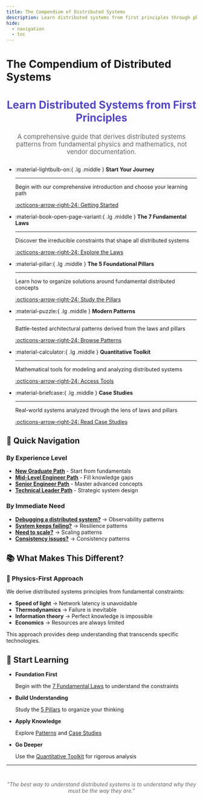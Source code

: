 ```yaml
---
title: The Compendium of Distributed Systems
description: Learn distributed systems from first principles through physics and mathematics
hide:
  - navigation
  - toc
---
```


# The Compendium of Distributed Systems

<div class="hero-section" style="text-align: center; margin: 2em 0;">
    <h2 style="font-size: 2em; color: #5448C8;">Learn Distributed Systems from First Principles</h2>
    <p style="font-size: 1.2em; color: #666; max-width: 800px; margin: 1em auto;">
        A comprehensive guide that derives distributed systems patterns from fundamental physics and mathematics, 
        not vendor documentation.
    </p>
</div>

<div class="grid cards" markdown>

-   :material-lightbulb-on:{ .lg .middle } __Start Your Journey__

    ---

    Begin with our comprehensive introduction and choose your learning path

    [:octicons-arrow-right-24: Getting Started](introduction/getting-started.md)

-   :material-book-open-page-variant:{ .lg .middle } __The 7 Fundamental Laws__

    ---

    Discover the irreducible constraints that shape all distributed systems

    [:octicons-arrow-right-24: Explore the Laws](axioms/index.md)

-   :material-pillar:{ .lg .middle } __The 5 Foundational Pillars__

    ---

    Learn how to organize solutions around fundamental distributed concepts

    [:octicons-arrow-right-24: Study the Pillars](pillars/index.md)

-   :material-puzzle:{ .lg .middle } __Modern Patterns__

    ---

    Battle-tested architectural patterns derived from the laws and pillars

    [:octicons-arrow-right-24: Browse Patterns](patterns/index.md)

-   :material-calculator:{ .lg .middle } __Quantitative Toolkit__

    ---

    Mathematical tools for modeling and analyzing distributed systems

    [:octicons-arrow-right-24: Access Tools](quantitative/index.md)

-   :material-briefcase:{ .lg .middle } __Case Studies__

    ---

    Real-world systems analyzed through the lens of laws and pillars

    [:octicons-arrow-right-24: Read Case Studies](case-studies/index.md)

</div>

## 🎯 Quick Navigation

### By Experience Level
- **[New Graduate Path](learning-paths/index.md#new-graduate-path)** - Start from fundamentals
- **[Mid-Level Engineer Path](learning-paths/index.md#mid-level-path)** - Fill knowledge gaps
- **[Senior Engineer Path](learning-paths/index.md#senior-path)** - Master advanced concepts
- **[Technical Leader Path](learning-paths/index.md#leader-path)** - Strategic system design

### By Immediate Need
- **[Debugging a distributed system?](patterns/observability.md)** → Observability patterns
- **[System keeps failing?](patterns/circuit-breaker.md)** → Resilience patterns
- **[Need to scale?](patterns/sharding.md)** → Scaling patterns
- **[Consistency issues?](patterns/consistency-models.md)** → Consistency patterns

## 📚 What Makes This Different?

<div class="law-box">
<h3>🔬 Physics-First Approach</h3>

We derive distributed systems principles from fundamental constraints:

- **Speed of light** → Network latency is unavoidable
- **Thermodynamics** → Failure is inevitable
- **Information theory** → Perfect knowledge is impossible
- **Economics** → Resources are always limited

This approach provides deep understanding that transcends specific technologies.
</div>

## 🚀 Start Learning

<div class="grid cards" markdown>

-   __Foundation First__

    Begin with the [7 Fundamental Laws](part1-axioms/index.md) to understand the constraints

-   __Build Understanding__

    Study the [5 Pillars](part2-pillars/index.md) to organize your thinking

-   __Apply Knowledge__

    Explore [Patterns](patterns/index.md) and [Case Studies](case-studies/index.md)

-   __Go Deeper__

    Use the [Quantitative Toolkit](quantitative/index.md) for rigorous analysis

</div>

---

<p style="text-align: center; color: #666; margin-top: 3em;">
    <em>"The best way to understand distributed systems is to understand why they must be the way they are."</em>
</p>